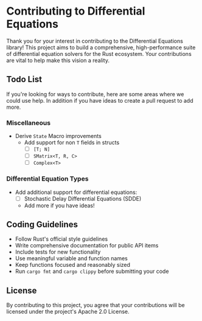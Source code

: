 # Contributing to Differential Equations

Thank you for your interest in contributing to the Differential Equations library! This project aims to build a comprehensive, high-performance suite of differential equation solvers for the Rust ecosystem. Your contributions are vital to help make this vision a reality.

## Todo List

If you're looking for ways to contribute, here are some areas where we could use help. In addition if you have ideas to create a pull request to add more.

### Miscellaneous
- Derive `State` Macro improvements
   - Add support for non `T` fields in structs
      - [ ] `[T; N]` 
      - [ ] `SMatrix<T, R, C>` 
      - [ ] `Complex<T>`

### Differential Equation Types
- Add additional support for differential equations:
   - [ ] Stochastic Delay Differential Equations (SDDE)
   - Add more if you have ideas!

## Coding Guidelines

- Follow Rust's official style guidelines
- Write comprehensive documentation for public API items
- Include tests for new functionality
- Use meaningful variable and function names
- Keep functions focused and reasonably sized
- Run `cargo fmt` and `cargo clippy` before submitting your code

## License

By contributing to this project, you agree that your contributions will be licensed under the project's Apache 2.0 License.
